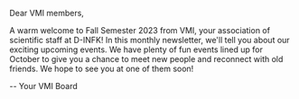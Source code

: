 Dear VMI members,

A warm welcome to Fall Semester 2023 from VMI, your association of scientific staff at D-INFK! In this monthly newsletter, we'll tell you about our exciting upcoming events. We have plenty of fun events lined up for October to give you a chance to meet new people and reconnect with old friends. We hope to see you at one of them soon! 

-- Your VMI Board

